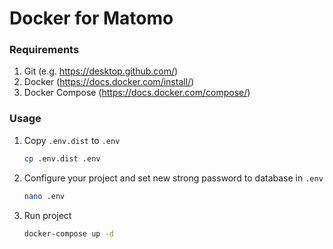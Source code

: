 # Docker for Matomo

### Requirements
1. Git (e.g. https://desktop.github.com/)
2. Docker (https://docs.docker.com/install/)
3. Docker Compose (https://docs.docker.com/compose/)

### Usage
1. Copy `.env.dist` to `.env`
    ```bash
    cp .env.dist .env
    ```
    
2. Configure your project and set new strong password to database in `.env`
    ```bash
    nano .env
    ```
    
3. Run project 
    ```bash
    docker-compose up -d
    ```
